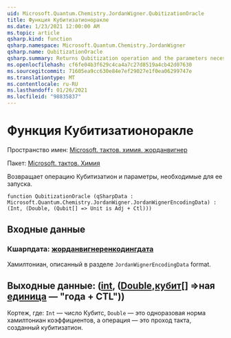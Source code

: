 ```yaml
---
uid: Microsoft.Quantum.Chemistry.JordanWigner.QubitizationOracle
title: Функция Кубитизатионоракле
ms.date: 1/23/2021 12:00:00 AM
ms.topic: article
qsharp.kind: function
qsharp.namespace: Microsoft.Quantum.Chemistry.JordanWigner
qsharp.name: QubitizationOracle
qsharp.summary: Returns Qubitization operation and the parameters necessary to run it.
ms.openlocfilehash: cf6fe04b3f629c4ca4a7c27d8519a4cb42d07630
ms.sourcegitcommit: 71605ea9cc630e84e7ef29027e1f0ea06299747e
ms.translationtype: MT
ms.contentlocale: ru-RU
ms.lasthandoff: 01/26/2021
ms.locfileid: "98835837"
---
```

# <a name="qubitizationoracle-function"></a>Функция Кубитизатионоракле

Пространство имен: [Microsoft. тактов. химия. жорданвигнер](xref:Microsoft.Quantum.Chemistry.JordanWigner)

Пакет: [Microsoft. тактов. Химия](https://nuget.org/packages/Microsoft.Quantum.Chemistry)


Возвращает операцию Кубитизатион и параметры, необходимые для ее запуска.

```qsharp
function QubitizationOracle (qSharpData : Microsoft.Quantum.Chemistry.JordanWigner.JordanWignerEncodingData) : (Int, (Double, (Qubit[] => Unit is Adj + Ctl)))
```


## <a name="input"></a>Входные данные

### <a name="qsharpdata--jordanwignerencodingdata"></a>Кшарпдата: [жорданвигнеренкодингдата](xref:Microsoft.Quantum.Chemistry.JordanWigner.JordanWignerEncodingData)

Хамилтониан, описанный в разделе `JordanWignerEncodingData` format.



## <a name="output--intdoublequbit--unit--is-adj--ctl"></a>Выходные данные: ([int](xref:microsoft.quantum.lang-ref.int), ([Double](xref:microsoft.quantum.lang-ref.double),[кубит](xref:microsoft.quantum.lang-ref.qubit)[] =>ная [единица](xref:microsoft.quantum.lang-ref.unit)  — "года + CTL"))

Кортеж, где: `Int` — число Кубитс, `Double` — это одноразовая норма хамилтониан коэффициентов, а операция — это проход такта, созданный кубитизатион.